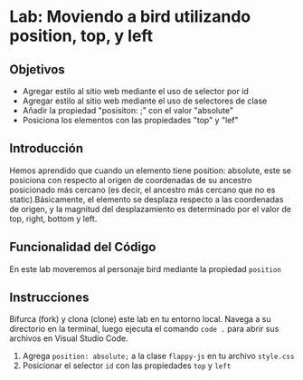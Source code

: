 # Lab: Moviendo a bird utilizando position, top, y left

## Objetivos
- Agregar estilo al sitio web mediante el uso de selector por id
- Agregar estilo al sitio web mediante el uso de selectores de clase
- Añadir la propiedad "posisiton: ;" con el valor "absolute"
- Posiciona los elementos con las propiedades "top" y "lef"


## Introducción 
Hemos aprendido que cuando un elemento tiene position: absolute, este se posiciona con respecto al origen de coordenadas de su ancestro posicionado más cercano (es decir, el ancestro más cercano que no es static).Básicamente, el elemento se desplaza respecto a las coordenadas de origen, y la magnitud del desplazamiento es determinado por el valor de top, right, bottom y left.


## Funcionalidad del Código
En este lab moveremos al personaje bird mediante la propiedad `position`

## Instrucciones 
Bifurca (fork) y clona (clone) este lab en tu entorno local. Navega a su directorio en la terminal, luego ejecuta el comando `code .` para abrir sus archivos en Visual Studio Code. 

1. Agrega `position: absolute;` a la clase `flappy-js` en tu archivo `style.css`
2. Posicionar el selector `id` con las propiedades `top` y `left`
